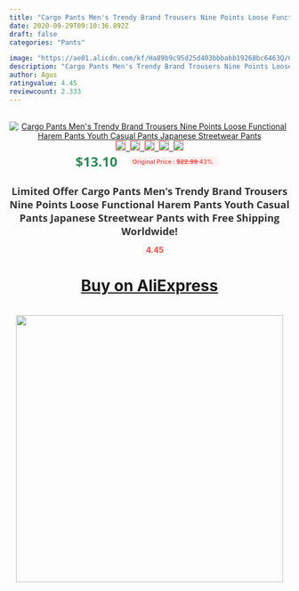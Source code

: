```yaml
---
title: "Cargo Pants Men's Trendy Brand Trousers Nine Points Loose Functional Harem Pants Youth Casual Pants Japanese Streetwear Pants"
date: 2020-09-29T09:10:36.892Z
draft: false
categories: "Pants"

image: "https://ae01.alicdn.com/kf/Ha89b9c95d25d403bbbabb19268bc6463Q/Cargo-Pants-Men-s-Trendy-Brand-Trousers-Nine-Points-Loose-Functional-Harem-Pants-Youth-Casual-Pants.jpg"
description: "Cargo Pants Men's Trendy Brand Trousers Nine Points Loose Functional Harem Pants Youth Casual Pants Japanese Streetwear Pants"
author: Agus
ratingvalue: 4.45
reviewcount: 2.333
---
```

<br>
<div style="text-align: center;">
<a href="https://s.click.aliexpress.com/e/_Ap7zN3" target="_blank" rel="nofollow noopener noreferrer"><img alt="Cargo Pants Men's Trendy Brand Trousers Nine Points Loose Functional Harem Pants Youth Casual Pants Japanese Streetwear Pants" class="magnifier-image" src="https://ae01.alicdn.com/kf/Ha89b9c95d25d403bbbabb19268bc6463Q/Cargo-Pants-Men-s-Trendy-Brand-Trousers-Nine-Points-Loose-Functional-Harem-Pants-Youth-Casual-Pants.jpg_640x640.jpg">
<br>
<img style="border:1px solid salmon" src="https://ae01.alicdn.com/kf/Ha89b9c95d25d403bbbabb19268bc6463Q/Cargo-Pants-Men-s-Trendy-Brand-Trousers-Nine-Points-Loose-Functional-Harem-Pants-Youth-Casual-Pants.jpg_120x120.jpg">&nbsp;&nbsp;<img style="border:1px solid salmon" src="https://ae01.alicdn.com/kf/H23f0381edd3d4db49c901d2856889d03K/Cargo-Pants-Men-s-Trendy-Brand-Trousers-Nine-Points-Loose-Functional-Harem-Pants-Youth-Casual-Pants.jpg_120x120.jpg">&nbsp;&nbsp;<img style="border:1px solid salmon" src="https://ae01.alicdn.com/kf/Heba47cb3bc4e429d865e2f1787c1c0a4V/Cargo-Pants-Men-s-Trendy-Brand-Trousers-Nine-Points-Loose-Functional-Harem-Pants-Youth-Casual-Pants.jpg_120x120.jpg">&nbsp;&nbsp;<img style="border:1px solid salmon" src="https://ae01.alicdn.com/kf/Hc2090e56a6a94605b1e3cf405480b934t/Cargo-Pants-Men-s-Trendy-Brand-Trousers-Nine-Points-Loose-Functional-Harem-Pants-Youth-Casual-Pants.jpg_120x120.jpg">&nbsp;&nbsp;<img style="border:1px solid salmon" src="https://ae01.alicdn.com/kf/Hc0542aea5d784e59b26ef8b753169009N/Cargo-Pants-Men-s-Trendy-Brand-Trousers-Nine-Points-Loose-Functional-Harem-Pants-Youth-Casual-Pants.jpg_120x120.jpg"></a></div><br0>
<div style="text-align: center;"><span style="background-color: white; border: 0px; box-sizing: border-box; color: seagreen; display: inline-block; font-family: &quot;open sans&quot; , &quot;arial&quot; , &quot;helvetica&quot; , sans-serif , &quot;heiti&quot;; font-size: 24px; font-stretch: inherit; font-weight: 700; line-height: inherit; margin: 0px 10px 0px 0px; padding: 0px; vertical-align: middle;">$13.10 </span>
<span style="background: rgb(255 , 241 , 241); border-radius: 3px; border: 0px; box-sizing: border-box; color: #ff4747; display: inline-block; font-family: inherit; font-size: 12px; font-stretch: inherit; font-style: inherit; font-variant: inherit; font-weight: 600; line-height: inherit; margin: 0px; padding: 2px 5px; transform: scale(0.9); vertical-align: middle;">Original Price : <b style="text-decoration: line-through;">$22.99 </b> 43%&nbsp;&nbsp;</span></div>
<h1 style="color: #333333; display: inline-block; font-family: &quot;open sans&quot; , &quot;arial&quot; , &quot;helvetica&quot; , sans-serif , &quot;heiti&quot;; font-size: 18px; font-stretch: inherit; font-weight: 700; text-align: center;">Limited Offer Cargo Pants Men's Trendy Brand Trousers Nine Points Loose Functional Harem Pants Youth Casual Pants Japanese Streetwear Pants with Free Shipping Worldwide!</h1>
<div style="color: #ff4747; text-align: center;">
<img src="https://4.bp.blogspot.com/-M0ZcTcb-5uY/XleCXlxnR4I/AAAAAAAAAEc/OrjgMkXV1oMQFaCRZj5HQwOCBcu3w1FegCPcBGAYYCw/s1600/star.png" style="height: 15px;">&nbsp;<b>4.45</b></div>
<div class="button_cont" align="center"><a class="buynow_a" href="https://s.click.aliexpress.com/e/_Ap7zN3" target="_blank" rel="nofollow noopener noreferrer"><H1>Buy on AliExpress</H1></a></div><br>
<div class="separator" style="clear: both; text-align: center;">
<img src="https://lh3.googleusercontent.com/-pTy5HemUv9M/XlePHvY0dAI/AAAAAAAAAE4/0nX5iRUoIWY8eMW9Dpxeirr157OZliDIgCLcBGAsYHQ/s1600/badge.gif" width="480">
</div>
